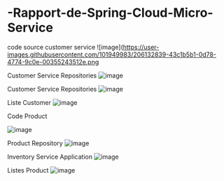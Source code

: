 # -Rapport-de-Spring-Cloud-Micro-Service
code source customer service
![image](https://user-images.githubusercontent.com/101949983/206132839-43c1b5b1-0d78-4774-9c0e-00355243512e.png

 
Customer Service Repositories
 ![image](https://user-images.githubusercontent.com/101949983/206137678-d28d0c84-c41b-441a-952e-d9d9f3da7a86.png)

Customer Service Repositories
![image](https://user-images.githubusercontent.com/101949983/206137760-c227b758-e460-41be-a51c-7208f36ea354.png)

Liste Customer
 ![image](https://user-images.githubusercontent.com/101949983/206137792-b8e931a5-c99f-476d-911b-4a2cc02ecaa8.png)

Code Product
 
![image](https://user-images.githubusercontent.com/101949983/206137836-75024af3-8445-497e-a827-50a9c478536c.png)





Product Repository
 ![image](https://user-images.githubusercontent.com/101949983/206137880-05922703-163b-4770-ba2f-a4a4d9694045.png)

Inventory Service Application
	 ![image](https://user-images.githubusercontent.com/101949983/206137912-72492e70-17c3-4876-b49a-b58bbae3fbd8.png)

Listes Product
![image](https://user-images.githubusercontent.com/101949983/206137941-f34fd28b-3963-4c5b-af5d-6e2d98022a94.png)

 






